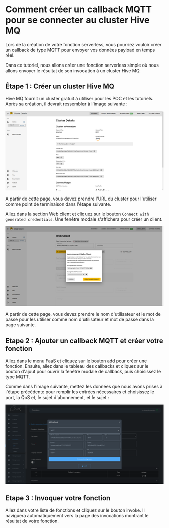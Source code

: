 # Comment créer un callback MQTT pour se connecter au cluster Hive MQ

Lors de la création de votre fonction serverless, vous pourriez vouloir créer un callback de type MQTT pour envoyer vos données payload en temps réel.

Dans ce tutoriel, nous allons créer une fonction serverless simple où nous allons envoyer le résultat de son invocation à un cluster Hive MQ.

## Étape 1 : Créer un cluster Hive MQ

Hive MQ fournit un cluster gratuit à utiliser pour les POC et les tutoriels. Après sa création, il devrait ressembler à l'image suivante :

![hive_mq_cluster](../../../../img/faas/hivemq_cluster.png)

A partir de cette page, vous devez prendre l'URL du cluster pour l'utiliser comme point de terminaison dans l'étape suivante.

Allez dans la section Web client et cliquez sur le bouton `Connect with generated credentials`. Une fenêtre modale s'affichera pour créer un client.

![hive_mq_web_client](../../../../img/faas/hivemq_cluster_create_client.png)

A partir de cette page, vous devez prendre le nom d'utilisateur et le mot de passe pour les utiliser comme nom d'utilisateur et mot de passe dans la page suivante.

## Etape 2 : Ajouter un callback MQTT et créer votre fonction

Allez dans le menu FaaS et cliquez sur le bouton add pour créer une fonction. Ensuite, allez dans le tableau des callbacks et cliquez sur le bouton d'ajout pour ouvrir la fenêtre modale de callback, puis choisissez le type MQTT.

Comme dans l'image suivante, mettez les données que nous avons prises à l'étape précédente pour remplir les entrées nécessaires et choisissez le port, la QoS et, le sujet d'abonnement, et le sujet :

![hive_mq_mqtt_callback](../../../../img/faas/mqtt_hive_mq_example.png)

## Etape 3 : Invoquer votre fonction

Allez dans votre liste de fonctions et cliquez sur le bouton invoke. Il naviguera automatiquement vers la page des invocations montrant le résultat de votre fonction.
